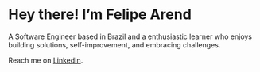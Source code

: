 # Hey there! I’m Felipe Arend

A Software Engineer based in Brazil and a enthusiastic learner who enjoys building solutions, self-improvement, and embracing challenges.

Reach me on [LinkedIn](https://linkedin.com/in/fgarend).

<!--
**fgarend/fgarend** is a ✨ _special_ ✨ repository because its `README.md` (this file) appears on your GitHub profile.

Here are some ideas to get you started:

- 🔭 I’m currently working on ...
- 🌱 I’m currently learning ...
- 👯 I’m looking to collaborate on ...
- 🤔 I’m looking for help with ...
- 💬 Ask me about ...
- 📫 How to reach me: ...
- 😄 Pronouns: ...
- ⚡ Fun fact: ...
-->
